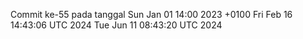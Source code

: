 Commit ke-55 pada tanggal Sun Jan 01 14:00 2023 +0100
Fri Feb 16 14:43:06 UTC 2024
Tue Jun 11 08:43:20 UTC 2024
